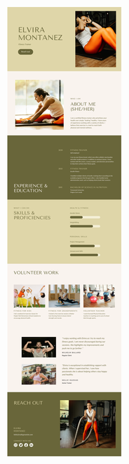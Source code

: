 ![template](https://raw.githubusercontent.com/ShriIraCatalog/resources-two/refs/heads/master/2025/04/20/20250420174307.png)
